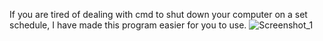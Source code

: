 If you are tired of dealing with cmd to shut down your computer on a set schedule, I have made this program easier for you to use.
![Screenshot_1](https://github.com/user-attachments/assets/150a7bc0-48c0-416d-99e6-3f1608a057ca)
